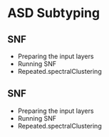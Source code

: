 # ASD Subtyping
## SNF
* Preparing the input layers
* Running SNF
* Repeated.spectralClustering
## SNF
* Preparing the input layers
* Running SNF
* Repeated.spectralClustering
